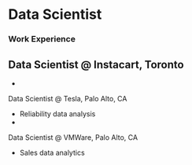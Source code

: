 # Data Scientist

### Work Experience
Data Scientist @ Instacart, Toronto
-
-
Data Scientist @ Tesla, Palo Alto, CA
- Reliability data analysis
-
Data Scientist @ VMWare, Palo Alto, CA
- Sales data analytics
